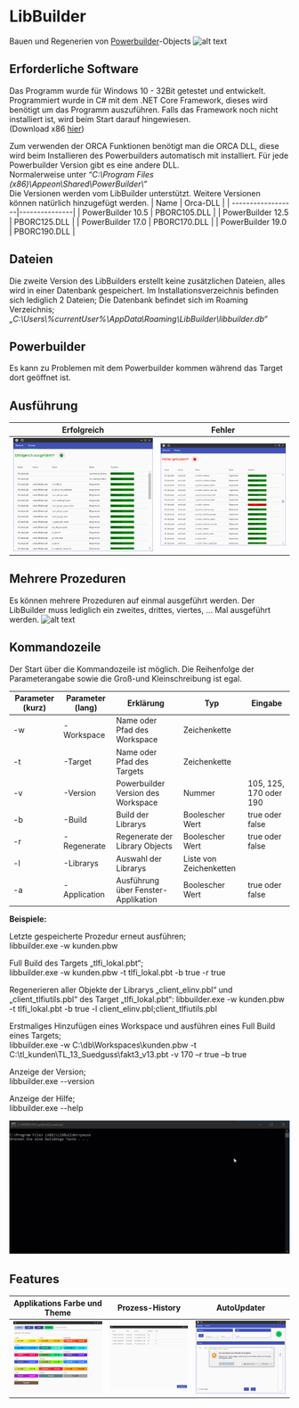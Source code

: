 # LibBuilder
Bauen und Regenerien von [Powerbuilder](https://www.appeon.com/products/powerbuilder)-Objects 
![alt text](https://github.com/tuke307/LibBuilder/blob/master/Screenshots/workaround.gif "workaround")

## Erforderliche Software
Das Programm wurde für Windows 10 - 32Bit getestet und entwickelt. Programmiert wurde in C# mit dem  .NET Core Framework, dieses wird benötigt um das Programm auszuführen. Falls das Framework noch nicht installiert ist, wird beim Start darauf hingewiesen.  
(Download x86 [hier](https://dotnet.microsoft.com/download/dotnet-core/current/runtime))

Zum verwenden der ORCA Funktionen benötigt man die ORCA DLL, diese wird beim Installieren des Powerbuilders automatisch mit installiert. Für jede Powerbuilder Version gibt es eine andere DLL.  
Normalerweise unter *“C:\Program Files (x86)\Appeon\Shared\PowerBuilder\”*  
Die Versionen werden vom LibBuilder unterstützt. Weitere Versionen können natürlich hinzugefügt werden.
| Name              | Orca-DLL      |
| ------------------|---------------|
| PowerBuilder 10.5 | PBORC105.DLL  | 
| PowerBuilder 12.5 | PBORC125.DLL  | 
| PowerBuilder 17.0 | PBORC170.DLL  |
| PowerBuilder 19.0 | PBORC190.DLL  |

## Dateien
Die zweite Version des LibBuilders erstellt keine zusätzlichen Dateien, alles wird in einer Datenbank gespeichert. Im Installationsverzeichnis befinden sich lediglich 2 Dateien; 
Die Datenbank befindet sich im Roaming Verzeichnis; *„C:\Users\\%currentUser%\\AppData\Roaming\LibBuilder\libbuilder.db“*


## Powerbuilder
Es kann zu Problemen mit dem Powerbuilder kommen während das Target dort geöffnet ist. 

## Ausführung
| Erfolgreich              | Fehler      |
| ------------------|:-------------:|
| ![alt text](https://github.com/tuke307/LibBuilder/blob/master/Screenshots/run%20without%20errors.png "process success") | ![alt text](https://github.com/tuke307/LibBuilder/blob/master/Screenshots/run%20with%20errors.png "process with error")  | 

## Mehrere Prozeduren
Es können mehrere Prozeduren auf einmal ausgeführt werden. Der LibBuilder muss lediglich ein zweites, drittes, viertes, … Mal ausgeführt werden. 
![alt text](https://github.com/tuke307/LibBuilder/blob/master/Screenshots/multiple%20processes.gif "multiple processes")

## Kommandozeile
Der Start über die Kommandozeile ist möglich. Die Reihenfolge der Parameterangabe sowie die Groß-und Kleinschreibung ist egal.

| Parameter (kurz) | Parameter (lang)   | Erklärung                           | Typ                     | Eingabe                 |
|------------------|--------------------|-------------------------------------|-------------------------|-------------------------|
| -w               | -Workspace         | Name oder Pfad des Workspace        | Zeichenkette            |                         | 
| -t               | -Target            | Name oder Pfad des Targets          | Zeichenkette            |                         | 
| -v               | -Version           | Powerbuilder Version des Workspace  | Nummer                  | 105, 125, 170 oder 190  | 
| -b               | -Build             | Build der Librarys                  | Boolescher Wert	        | true oder false         | 
| -r               | -Regenerate        | Regenerate der Library Objects      | Boolescher Wert	        | true oder false         | 
| -l               | -Librarys          | Auswahl der Librarys                | Liste von Zeichenketten |                         | 
| -a               | -Application       | Ausführung über Fenster-Applikation | Boolescher Wert         | true oder false         | 

**Beispiele:** 

Letzte gespeicherte Prozedur erneut ausführen;  
libbuilder.exe -w kunden.pbw

Full Build des Targets „tlfi_lokal.pbt“;  
libbuilder.exe -w kunden.pbw -t tlfi_lokal.pbt -b true -r true

Regenerieren aller Objekte der Librarys „client_elinv.pbl“ und „client_tlfiutils.pbl“ des Target „tlfi_lokal.pbt“: 
libbuilder.exe -w kunden.pbw -t tlfi_lokal.pbt -b true -l client_elinv.pbl;client_tlfiutils.pbl

Erstmaliges Hinzufügen eines Workspace und ausführen eines Full Build eines Targets;  
libbuilder.exe -w C:\db\Workspaces\kunden.pbw -t C:\tl_kunden\TL_13_Suedguss\fakt3_v13.pbt -v 170 –r true –b true

Anzeige der Version;  
libbuilder.exe --version

Anzeige der Hilfe;  
libbuilder.exe --help

![alt text](https://github.com/tuke307/LibBuilder/blob/master/Screenshots/cmd%20example.gif "cmd-example")

## Features
| Applikations Farbe und Theme              | Prozess-History      | AutoUpdater      |
| ------------------|:-------------:|:-------------:|
| ![alt text](https://github.com/tuke307/LibBuilder/blob/master/Screenshots/colors.png "colors") | ![alt text](https://github.com/tuke307/LibBuilder/blob/master/Screenshots/history.png "history")  | ![alt text](https://github.com/tuke307/LibBuilder/blob/master/Screenshots/update.png "update")  | 
